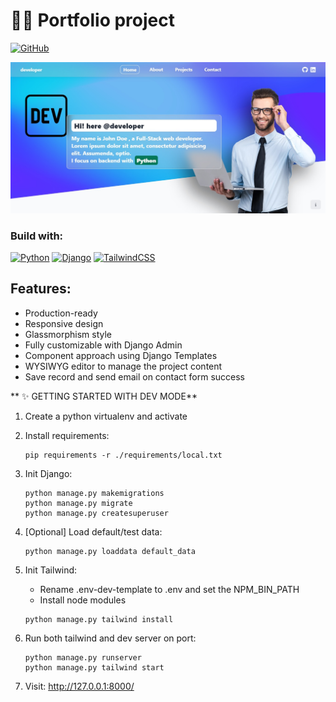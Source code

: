 # 🐱‍💻 Portfolio project

[![GitHub](https://img.shields.io/github/license/ruveloper/django-portfolio-project)](https://www.mit.edu/~amini/LICENSE.md)

![Project preview](/media/default/porfolio_preview/home.jpg "Project preview")

### Build with:

[![Python](https://img.shields.io/badge/python-3670A0?style=for-the-badge&logo=python&logoColor=white)](https://www.python.org/)
[![Django](https://img.shields.io/badge/Django-092E20?style=for-the-badge&logo=django&logoColor=white)](http://www.djangoproject.com/)
[![TailwindCSS](https://img.shields.io/badge/tailwindcss-%2338B2AC.svg?style=for-the-badge&logo=tailwind-css&logoColor=white)](https://tailwindui.com/)

## Features:

- Production-ready
- Responsive design
- Glassmorphism style
- Fully customizable with Django Admin
- Component approach using Django Templates
- WYSIWYG editor to manage the project content
- Save record and send email on contact form success

** ✨ GETTING STARTED WITH DEV MODE**

1. Create a python virtualenv and activate


2. Install requirements:
   ```
   pip requirements -r ./requirements/local.txt
   ```

3. Init Django:
   ```
   python manage.py makemigrations
   python manage.py migrate
   python manage.py createsuperuser
   ```


4. [Optional] Load default/test data:
   ```
   python manage.py loaddata default_data
   ```


4. Init Tailwind:
    - Rename .env-dev-template to .env and set the NPM_BIN_PATH
    - Install node modules

   ```
   python manage.py tailwind install
   ```

5. Run both tailwind and dev server on port:
   ```
   python manage.py runserver
   python manage.py tailwind start
   ```

6. Visit: http://127.0.0.1:8000/
